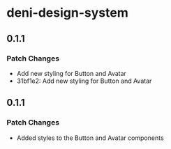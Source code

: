 # deni-design-system

## 0.1.1

### Patch Changes

- Add new styling for Button and Avatar
- 31bf1e2: Add new styling for Button and Avatar

## 0.1.1

### Patch Changes

- Added styles to the Button and Avatar components
